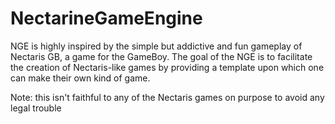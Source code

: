 # NectarineGameEngine
NGE is highly inspired by the simple but addictive and fun gameplay of Nectaris GB, a game for the GameBoy. 
The goal of the NGE is to facilitate the creation of Nectaris-like games by providing a template upon which one can make their own kind of game.

Note: this isn't faithful to any of the Nectaris games on purpose to avoid any legal trouble